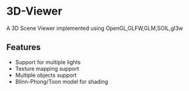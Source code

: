 # 3D-Viewer
A 3D Scene Viewer implemented using OpenGL,GLFW,GLM,SOIL,gl3w

## Features
* Support for multiple lights
* Texture mapping support
* Multiple objects support
* Blinn-Phong/Toon model for shading
